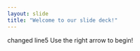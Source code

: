 ```yaml
---
layout: slide
title: "Welcome to our slide deck!"
---
```

changed line5
Use the right arrow to begin!
